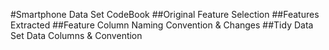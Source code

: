 #Smartphone Data Set CodeBook
##Original Feature Selection
##Features Extracted
##Feature Column Naming Convention & Changes
##Tidy Data Set Data Columns & Convention